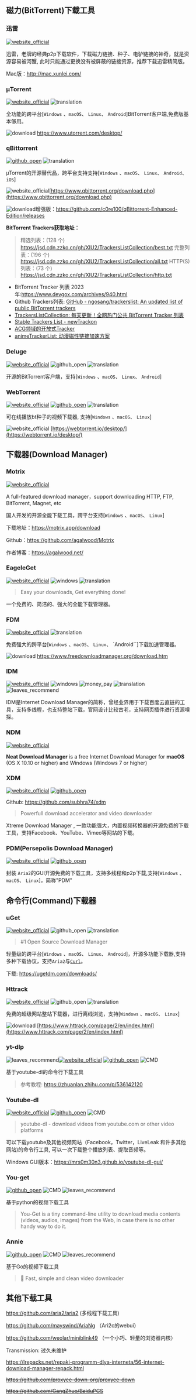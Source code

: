 ## 磁力(BitTorrent)下载工具

### 迅雷

[![website_official](https://gitbook07.oss-cn-hangzhou.aliyuncs.com/website_official.svg)](https://www.xunlei.com/)

迅雷，老牌的经典p2p下载软件，下载磁力链接、种子、电驴链接的神奇，就是资源容易被河蟹, 此时只能通过更换没有被屏蔽的链接资源，推荐下载迅雷精简版。

Mac版：http://mac.xunlei.com/

### μTorrent
[![website_official](https://gitbook07.oss-cn-hangzhou.aliyuncs.com/website_official.svg)](https://www.utorrent.com/) ![translation](https://gitbook07.oss-cn-hangzhou.aliyuncs.com/translation.svg)

全功能的跨平台[`Windows` 、`macOS`、 `Linux`、 `Android`]BitTorrent客户端,免费版基本够用。

![download](https://gitbook07.oss-cn-hangzhou.aliyuncs.com/download.svg) https://www.utorrent.com/desktop/

### qBittorrent
[![github_open](https://gitbook07.oss-cn-hangzhou.aliyuncs.com/github_open.svg)](https://sourceforge.net/projects/qbittorrent/) ![translation](https://gitbook07.oss-cn-hangzhou.aliyuncs.com/translation.svg)

µTorrent的开源替代品，跨平台支持支持[`Windows` 、`macOS`、 `Linux`、 `Android`、`iOS`]

![website_official](https://gitbook07.oss-cn-hangzhou.aliyuncs.com/website_official.svg)[https://www.qbittorrent.org/download.php](https://www.qbittorrent.org/download.php)

![download](https://gitbook07.oss-cn-hangzhou.aliyuncs.com/download.svg)增强版：https://github.com/c0re100/qBittorrent-Enhanced-Edition/releases

**BitTorrent Trackers获取地址：**

> 精选列表：(128 个)
> https://jsd.cdn.zzko.cn/gh/XIU2/TrackersListCollection/best.txt
> 完整列表：(196 个)
> https://jsd.cdn.zzko.cn/gh/XIU2/TrackersListCollection/all.txt
> HTTP(S)列表：(73 个)
> https://jsd.cdn.zzko.cn/gh/XIU2/TrackersListCollection/http.txt

- BitTorrent Tracker 列表 2023年:https://www.devgox.com/archives/940.html
- Github Trackers列表: [GitHub - ngosang/trackerslist: An updated list of public BitTorrent trackers](https://link.zhihu.com/?target=https%3A//github.com/ngosang/trackerslist)
- [TrackersListCollection: 每天更新！全网热门公共 BitTorrent Tracker 列表](https://link.zhihu.com/?target=https%3A//trackerslist.com/all.txt)
- [Stable Trackers List - newTrackon](https://link.zhihu.com/?target=https%3A//newtrackon.com/list)
- [ACG领域的开放式Tracker](https://link.zhihu.com/?target=https%3A//acgtracker.com)
- [animeTrackerList: 动漫磁性链接加速方案](https://link.zhihu.com/?target=https%3A//github.com/DeSireFire/animeTrackerList)

### Deluge

[![website_official](https://gitbook07.oss-cn-hangzhou.aliyuncs.com/website_official.svg)](https://dev.deluge-torrent.org) ![github_open](https://gitbook07.oss-cn-hangzhou.aliyuncs.com/github_open.svg) ![translation](https://gitbook07.oss-cn-hangzhou.aliyuncs.com/translation.svg)

开源的BitTorrent客户端，支持[`Windows` 、`macOS`、 `Linux`、 `Android`]


### WebTorrent
[![website_official](https://gitbook07.oss-cn-hangzhou.aliyuncs.com/website_official.svg)](https://webtorrent.io) [![github_open](https://gitbook07.oss-cn-hangzhou.aliyuncs.com/github_open.svg)](https://github.com/webtorrent/webtorrent-desktop) ![translation](https://gitbook07.oss-cn-hangzhou.aliyuncs.com/translation.svg)

可在线播放bt种子的视频下载器, 支持[`Windows` 、`macOS`、 `Linux`]

![![website_official](https://gitbook07.oss-cn-hangzhou.aliyuncs.com/website_official.svg)](../../.gitbook/assets/download.svg) [https://webtorrent.io/desktop/](https://webtorrent.io/desktop/)

## 下载器(Download Manager)

### Motrix
[![website_official](https://gitbook07.oss-cn-hangzhou.aliyuncs.com/website_official.svg)](https://motrix.app/)

A full-featured download manager，support downloading HTTP, FTP, BitTorrent, Magnet, etc

国人开发的开源全能下载工具，跨平台支持[`Windows` 、`macOS`、 `Linux`]

下载地址：https://motrix.app/download

Github：https://github.com/agalwood/Motrix

作者博客：https://agalwood.net/


### EageleGet
[![website_official](https://gitbook07.oss-cn-hangzhou.aliyuncs.com/website_official.svg)](http://www.eagleget.com/) ![windows](https://gitbook07.oss-cn-hangzhou.aliyuncs.com/windows.svg) ![translation](https://gitbook07.oss-cn-hangzhou.aliyuncs.com/translation.svg)

> Easy your downloads, Get everything done!

一个免费的、简洁的、强大的全能下载管理器。

### FDM
[![website_official](https://gitbook07.oss-cn-hangzhou.aliyuncs.com/website_official.svg)](https://www.freedownloadmanager.org) ![translation](https://gitbook07.oss-cn-hangzhou.aliyuncs.com/translation.svg)

免费强大的跨平台[`Windows` 、`macOS`、 `Linux`、 `Android``]下载加速管理器。

![download](https://gitbook07.oss-cn-hangzhou.aliyuncs.com/download.svg) https://www.freedownloadmanager.org/download.htm

### IDM
[![website_official](https://gitbook07.oss-cn-hangzhou.aliyuncs.com/website_official.svg)](http://www.internetdownloadmanager.com) ![windows](https://gitbook07.oss-cn-hangzhou.aliyuncs.com/windows.svg) ![money_pay](https://gitbook07.oss-cn-hangzhou.aliyuncs.com/money_pay.svg) ![translation](https://gitbook07.oss-cn-hangzhou.aliyuncs.com/translation.svg) ![leaves_recommend](https://gitbook07.oss-cn-hangzhou.aliyuncs.com/leaves_rec.svg)

IDM是Internet Download Manager的简称，曾经业界用于下载百度云直链的工具，支持多线程，也支持整站下载，官网设计比较古老，支持网页插件进行资源嗅探。

### NDM
[![website_official](https://gitbook07.oss-cn-hangzhou.aliyuncs.com/website_official.svg)](https://www.neatdownloadmanager.com/)

**Neat Download Manager** is a free Internet Download Manager for **macOS** (OS X 10.10  or higher) and Windows (Windows 7 or higher)


### XDM
[![website_official](https://gitbook07.oss-cn-hangzhou.aliyuncs.com/website_official.svg)](https://xtremedownloadmanager.com/)  [![github_open](https://gitbook07.oss-cn-hangzhou.aliyuncs.com/github_open.svg)](https://github.com/subhra74/xdm)

Github: https://github.com/subhra74/xdm

> Powerfull download accelerator and video downloader

Xtreme Download Manager , 一款功能强大，内置视频转换器的开源免费的下载工具，支持Facebook、YouTube、Vimeo等网站的下载。

### PDM(Persepolis Download Manager)
[![website_official](https://gitbook07.oss-cn-hangzhou.aliyuncs.com/website_official.svg)](https://persepolisdm.github.io/) [![github_open](https://gitbook07.oss-cn-hangzhou.aliyuncs.com/github_open.svg)](https://github.com/persepolisdm/persepolis)

封装 `Aria2`的GUI开源免费的下载工具，支持多线程和p2p下载,支持[`Windows` 、`macOS`、 `Linux`]，简称"PDM"

## 命令行(Command)下载器

### uGet
[![website_official](https://gitbook07.oss-cn-hangzhou.aliyuncs.com/website_official.svg)](https://ugetdm.com/) ![github_open](https://gitbook07.oss-cn-hangzhou.aliyuncs.com/github_open.svg) ![translation](https://gitbook07.oss-cn-hangzhou.aliyuncs.com/translation.svg)

> \#1 Open Source Download Manager

轻量级的跨平台[`Windows` 、`macOS`、 `Linux`、 `Android`]，开源多功能下载器,支持多种下载协议，支持`Aria2`与[`Curl`](https://github.com/curl/curl)。

下载: https://ugetdm.com/downloads/


### Httrack
[![website_official](https://gitbook07.oss-cn-hangzhou.aliyuncs.com/website_official.svg)](https://www.httrack.com/) ![github_open](https://gitbook07.oss-cn-hangzhou.aliyuncs.com/github_open.svg) ![translation](https://gitbook07.oss-cn-hangzhou.aliyuncs.com/translation.svg)

免费的超级网站整站下载器，进行离线浏览，支持[`Windows` 、`macOS`、 `Linux`]

![download](https://gitbook07.oss-cn-hangzhou.aliyuncs.com/download.svg) [https://www.httrack.com/page/2/en/index.html](https://www.httrack.com/page/2/en/index.html)

### yt-dlp
![leaves_recommend](https://gitbook07.oss-cn-hangzhou.aliyuncs.com/leaves_rec.svg)[![website_official](https://gitbook07.oss-cn-hangzhou.aliyuncs.com/website_official.svg)](http://ytdl-org.github.io/youtube-dl/) [![github_open](https://gitbook07.oss-cn-hangzhou.aliyuncs.com/github_open.svg)](https://github.com/yt-dlp/yt-dlp) ![CMD](https://gitbook07.oss-cn-hangzhou.aliyuncs.com/CMD.svg)

基于youtube-dl的命令行下载工具

> 参考教程: https://zhuanlan.zhihu.com/p/536142120

### Youtube-dl
[![website_official](https://gitbook07.oss-cn-hangzhou.aliyuncs.com/website_official.svg)](http://ytdl-org.github.io/youtube-dl/) [![github_open](https://gitbook07.oss-cn-hangzhou.aliyuncs.com/github_open.svg)](https://github.com/ytdl-org/youtube-dl) ![CMD](https://gitbook07.oss-cn-hangzhou.aliyuncs.com/CMD.svg)

> youtube-dl - download videos from youtube.com or other video platforms

可以下载youtube及其他视频网站（Facebook，Twitter，LiveLeak 和许多其他网站)的命令行工具, 可以一次下载整个播放列表、提取音频等。

Windows GUI版本：https://mrs0m30n3.github.io/youtube-dl-gui/

### You-get
[![github_open](https://gitbook07.oss-cn-hangzhou.aliyuncs.com/github_open.svg)](https://github.com/soimort/you-get) ![CMD](https://gitbook07.oss-cn-hangzhou.aliyuncs.com/CMD.svg) ![leaves_recommend](https://gitbook07.oss-cn-hangzhou.aliyuncs.com/leaves_rec.svg)

基于python的视频下载工具

> You-Get is a tiny command-line utility to download media contents (videos, audios, images) from the Web, in case there is no other handy way to do it.
>

### Annie
[![github_open](https://gitbook07.oss-cn-hangzhou.aliyuncs.com/github_open.svg)](https://github.com/iawia002/annie) ![CMD](https://gitbook07.oss-cn-hangzhou.aliyuncs.com/CMD.svg) ![leaves_recommend](https://gitbook07.oss-cn-hangzhou.aliyuncs.com/leaves_rec.svg)

基于Go的视频下载工具

> 👾 Fast, simple and clean video downloader
>

## 其他下载工具

<https://github.com/aria2/aria2> (多线程下载工具)

<https://github.com/mayswind/AriaNg> （Ari2c的webui）

<https://github.com/weolar/miniblink49> （一个小巧、轻量的浏览器内核）

Transmission: 过久未维护

https://lrepacks.net/repaki-programm-dlya-interneta/56-internet-download-manager-repack.html

~~https://github.com/proxyee-down-org/proxyee-down~~

~~https://github.com/GangZhuo/BaiduPCS~~


